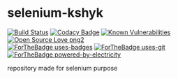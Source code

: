 # selenium-kshyk

[![Build Status](https://travis-ci.org/kshyk/selenium-kshyk.svg?branch=master)](https://travis-ci.org/kshyk/selenium-kshyk)
[![Codacy Badge](https://api.codacy.com/project/badge/Grade/5f10617015e64e2d99e6716dc9845f49)](https://app.codacy.com/manual/kshyk/selenium-kshyk?utm_source=github.com&utm_medium=referral&utm_content=kshyk/selenium-kshyk&utm_campaign=Badge_Grade_Dashboard)
[![Known Vulnerabilities](https://snyk.io/test/github/kshyk/selenium-kshyk/badge.svg)](https://snyk.io/test/github/kshyk/selenium-kshyk)
[![Open Source Love png2](https://badges.frapsoft.com/os/v2/open-source.png?v=103)](https://github.com/ellerbrock/open-source-badges/)
<br />
[![ForTheBadge uses-badges](http://ForTheBadge.com/images/badges/uses-badges.svg)](http://ForTheBadge.com)
[![ForTheBadge uses-git](http://ForTheBadge.com/images/badges/uses-git.svg)](https://GitHub.com/)
<br />
[![ForTheBadge powered-by-electricity](http://ForTheBadge.com/images/badges/powered-by-electricity.svg)](http://ForTheBadge.com)

repository made for selenium purpose
